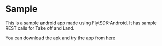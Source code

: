 # Sample 
This is a sample android app made using FlytSDK-Android. It has sample REST calls for Take off and Land.

You can download the apk and try the app from [here](https://downloads.flytbase.com/flytos/downloads/apk/sample.apk)



